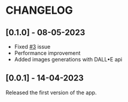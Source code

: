 # CHANGELOG

## [0.1.0] - 08-05-2023

- Fixed [#3](https://github.com/dariowskii/open_chat/issues/3) issue
- Performance improvement
- Added images generations with DALL•E api

## [0.0.1] - 14-04-2023

Released the first version of the app.
